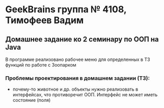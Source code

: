 # GeekBrains группа № 4108, Тимофеев Вадим

## Домашнее задание ко 2 семинару по ООП на Java

В программе реализовано рабочее меню для определенных в ТЗ функций по работе с Зоопарком

### Проблемы проектирования в домашнем задании (ТЗ):  
* почему-то животное и др. объекты нужно реализовать в интерфейсах, что противоречит ООП. Интерфейс не может иметь состояние (поля)

